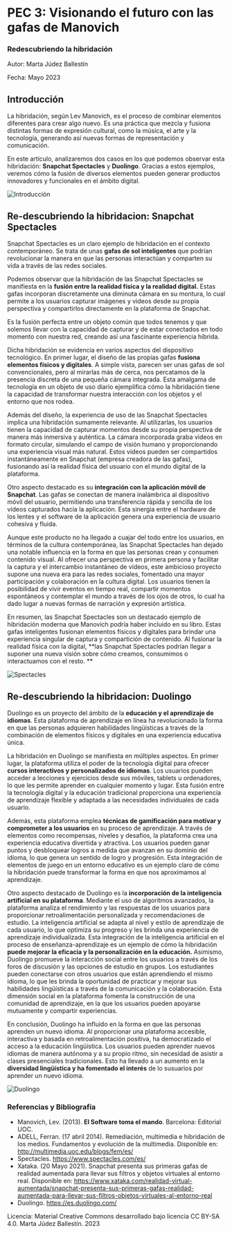 # PEC 3: Visionando el futuro con las gafas de Manovich
### Redescubriendo la hibridación
 
Autor: Marta Júdez Ballestín 

Fecha: Mayo 2023


## Introducción

La hibridación, según Lev Manovich, es el proceso de combinar elementos diferentes para crear algo nuevo. Es una práctica que mezcla y fusiona distintas formas de expresión cultural, como la música, el arte y la tecnología, generando así nuevas formas de representación y comunicación.

En este artículo, analizaremos dos casos en los que podemos observar esta hibridación: **Snapchat Spectacles** y **Duolingo**. 
Gracias a estos ejemplos, veremos cómo la fusión de diversos elementos pueden generar productos innovadores y funcionales en el ámbito digital.

![Introducción](https://images.unsplash.com/photo-1496171367470-9ed9a91ea931?ixlib=rb-4.0.3&ixid=M3wxMjA3fDB8MHxwaG90by1wYWdlfHx8fGVufDB8fHx8fA%3D%3D&auto=format&fit=crop&w=1740&q=80)


## Re-descubriendo la hibridacion: Snapchat Spectacles 

Snapchat Spectacles es un claro ejemplo de hibridación en el contexto contemporáneo. Se trata de unas **gafas de sol inteligentes** que podrían revolucionar la manera en que las personas interactúan y comparten su vida a través de las redes sociales.

Podemos observar que la hibridación de las Snapchat Spectacles se manifiesta en la **fusión entre la realidad física y la realidad digital.** Estas gafas incorporan discretamente una diminuta cámara en su montura, lo cual permite a los usuarios capturar imágenes y videos desde su propia perspectiva y compartirlos directamente en la plataforma de Snapchat. 

Es la fusión perfecta entre un objeto común que todos tenemos y que solemos llevar con la capacidad de capturar y de estar conectados en todo momento con nuestra red, creando así una fascinante experiencia híbrida.

Dicha hibridación se evidencia en varios aspectos del dispositivo tecnológico. En primer lugar, el diseño de las propias gafas **fusiona elementos físicos y digitales**. A simple vista, parecen ser unas gafas de sol convencionales, pero al mirarlas más de cerca, nos percatamos de la presencia discreta de una pequeña cámara integrada. Esta amalgama de tecnología en un objeto de uso diario ejemplifica cómo la hibridación tiene la capacidad de transformar nuestra interacción con los objetos y el entorno que nos rodea.

Además del diseño, la experiencia de uso de las Snapchat Spectacles implica una hibridación sumamente relevante. Al utilizarlas, los usuarios tienen la capacidad de capturar momentos desde su propia perspectiva de manera más inmersiva y auténtica. La cámara incorporada graba videos en formato circular, simulando el campo de visión humano y proporcionando una experiencia visual más natural. Estos videos pueden ser compartidos instantáneamente en Snapchat (empresa creadora de las gafas), fusionando así la realidad física del usuario con el mundo digital de la plataforma.

Otro aspecto destacado es su **integración con la aplicación móvil de Snapchat**. Las gafas se conectan de manera inalámbrica al dispositivo móvil del usuario, permitiendo una transferencia rápida y sencilla de los vídeos capturados hacia la aplicación. Esta sinergia entre el hardware de los lentes y el software de la aplicación genera una experiencia de usuario cohesiva y fluida.

Aunque este producto no ha llegado a cuajar del todo entre los usuarios, en términos de la cultura contemporánea, las Snapchat Spectacles han dejado una notable influencia en la forma en que las personas crean y consumen contenido visual. Al ofrecer una perspectiva en primera persona y facilitar la captura y el intercambio instantáneo de vídeos, este ambicioso proyecto supone una nueva era para las redes sociales, fomentado una mayor participación y colaboración en la cultura digital. Los usuarios tienen la posibilidad de vivir eventos en tiempo real, compartir momentos espontáneos y contemplar el mundo a través de los ojos de otros, lo cual ha dado lugar a nuevas formas de narración y expresión artística.

En resumen, las Snapchat Spectacles son un destacado ejemplo de hibridación moderna que Manovich podría haber incluido en su libro. Estas gafas inteligentes fusionan elementos físicos y digitales para brindar una experiencia singular de captura y compartición de contenido. Al fusionar la realidad física con la digital, **las Snapchat Spectacles podrían llegar a suponer una nueva visión sobre cómo creamos, consumimos o interactuamos con el resto. **

![Spectacles](https://storage.googleapis.com/spectacles-v3/6b5bcd7414cdddf3e35be5e76a62ac7e9ef89693/Products/module1/DT/Product_Module1_DT_HoverOnModel.webp)



## Re-descubriendo la hibridacion: Duolingo

Duolingo es un proyecto del ámbito de la **educación y el aprendizaje de idiomas**. Esta plataforma de aprendizaje en línea ha revolucionado la forma en que las personas adquieren habilidades lingüísticas a través de la combinación de elementos físicos y digitales en una experiencia educativa única.

La hibridación en Duolingo se manifiesta en múltiples aspectos. En primer lugar, la plataforma utiliza el poder de la tecnología digital para ofrecer **cursos interactivos y personalizados de idiomas**. Los usuarios pueden acceder a lecciones y ejercicios desde sus móviles, tablets u ordenadores, lo que les permite aprender en cualquier momento y lugar. Esta fusión entre la tecnología digital y la educación tradicional proporciona una experiencia de aprendizaje flexible y adaptada a las necesidades individuales de cada usuario.

Además, esta plataforma emplea **técnicas de gamificación para motivar y comprometer a los usuarios** en su proceso de aprendizaje. A través de elementos como recompensas, niveles y desafíos, la plataforma crea una experiencia educativa divertida y atractiva. Los usuarios pueden ganar puntos y desbloquear logros a medida que avanzan en su dominio del idioma, lo que genera un sentido de logro y progresión. Esta integración de elementos de juego en un entorno educativo es un ejemplo claro de cómo la hibridación puede transformar la forma en que nos aproximamos al aprendizaje.

Otro aspecto destacado de Duolingo es la **incorporación de la inteligencia artificial en su plataforma**. Mediante el uso de algoritmos avanzados, la plataforma analiza el rendimiento y las respuestas de los usuarios para proporcionar retroalimentación personalizada y recomendaciones de estudio. La inteligencia artificial se adapta al nivel y estilo de aprendizaje de cada usuario, lo que optimiza su progreso y les brinda una experiencia de aprendizaje individualizada. Esta integración de la inteligencia artificial en el proceso de enseñanza-aprendizaje es un ejemplo de cómo la hibridación **puede mejorar la eficacia y la personalización en la educación.**
Asimismo, Duolingo promueve la interacción social entre los usuarios a través de los foros de discusión y las opciones de estudio en grupos. Los estudiantes pueden conectarse con otros usuarios que están aprendiendo el mismo idioma, lo que les brinda la oportunidad de practicar y mejorar sus habilidades lingüísticas a través de la comunicación y la colaboración. Esta dimensión social en la plataforma fomenta la construcción de una comunidad de aprendizaje, en la que los usuarios pueden apoyarse mutuamente y compartir experiencias.

En conclusión, Duolingo ha influido en la forma en que las personas aprenden un nuevo idioma. Al proporcionar una plataforma accesible, interactiva y basada en retroalimentación positiva, ha democratizado el acceso a la educación lingüística. Los usuarios pueden aprender nuevos idiomas de manera autónoma y a su propio ritmo, sin necesidad de asistir a clases presenciales tradicionales. Esto ha llevado a un aumento en la **diversidad lingüística y ha fomentado el interés** de lo susuarios por aprender un nuevo idioma.

![Duolingo](https://marketing4ecommerce.net/wp-content/uploads/2015/09/duolingo-compressor-1280x720.jpg)


### Referencias y Bibliografía

* Manovich, Lev. (2013). **El Software toma el mando**. Barcelona: Editorial UOC. 
* ADELL, Ferran. (17 abril 2014). Remediación, multimedia e hibridación de los medios. Fundamentos y evolución de la multimedia. Disponible en: http://multimedia.uoc.edu/blogs/fem/es/
* Spectacles. https://www.spectacles.com/es/
* Xataka. (20 Mayo 2021). Snapchat presenta sus primeras gafas de realidad aumentada para llevar sus filtros y objetos virtuales al entorno real. Disponible en: https://www.xataka.com/realidad-virtual-aumentada/snapchat-presenta-sus-primeras-gafas-realidad-aumentada-para-llevar-sus-filtros-objetos-virtuales-al-entorno-real
* Duolingo. https://es.duolingo.com/


Licencia: Material Creative Commons desarrollado bajo licencia CC BY-SA 4.0.
Marta Júdez Ballestín. 2023

